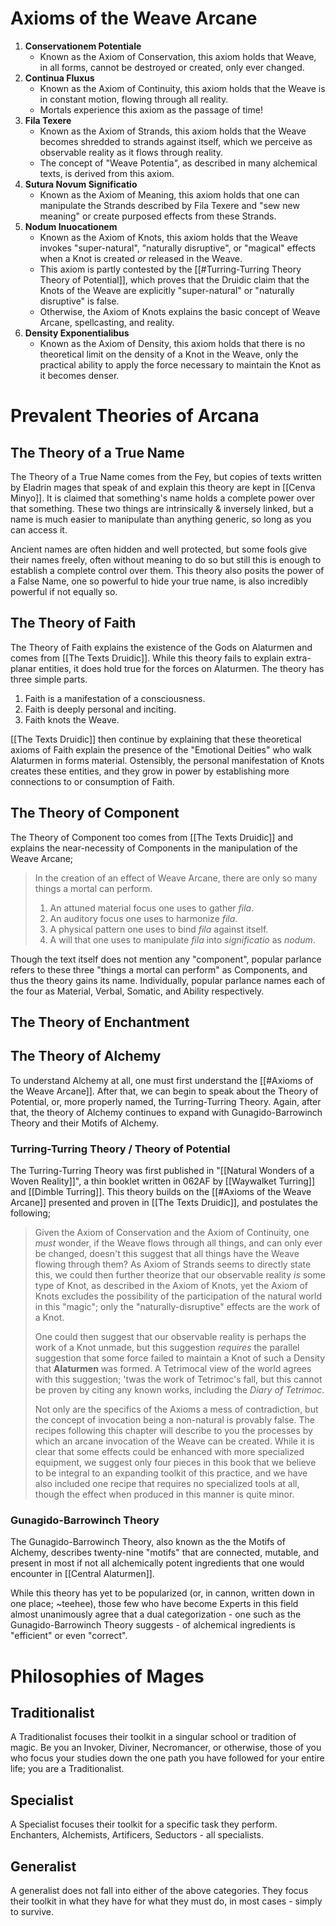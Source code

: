 # Axioms of the Weave Arcane
1. **Conservationem Potentiale**
	- Known as the Axiom of Conservation, this axiom holds that Weave, in all forms, cannot be destroyed or created, only ever changed.
2. **Continua Fluxus**
	- Known as the Axiom of Continuity, this axiom holds that the Weave is in constant motion, flowing through all reality. 
	- Mortals experience this axiom as the passage of time!
3. **Fila Texere**
	- Known as the Axiom of Strands, this axiom holds that the Weave becomes shredded to strands against itself, which we perceive as observable reality as it flows through reality. 
	- The concept of "Weave Potentia", as described in many alchemical texts, is derived from this axiom.
4. **Sutura Novum Significatio**
	- Known as the Axiom of Meaning, this axiom holds that one can manipulate the Strands described by Fila Texere and "sew new meaning" or create purposed effects from these Strands. 
5. **Nodum Inuocationem**
	- Known as the Axiom of Knots, this axiom holds that the Weave invokes "super-natural", "naturally disruptive", or "magical" effects when a Knot is created *or* released in the Weave.
	- This axiom is partly contested by the [[#Turring-Turring Theory Theory of Potential]], which proves that the Druidic claim that the Knots of the Weave are explicitly "super-natural" or "naturally disruptive" is false. 
	- Otherwise, the Axiom of Knots explains the basic concept of Weave Arcane, spellcasting, and reality.
6. **Density Exponentialibus**
	- Known as the Axiom of Density, this axiom holds that there is no theoretical limit on the density of a Knot in the Weave, only the practical ability to apply the force necessary to maintain the Knot as it becomes denser.

# Prevalent Theories of Arcana
## The Theory of a True Name
The Theory of a True Name comes from the Fey, but copies of texts written by Eladrin mages that speak of and explain this theory are kept in [[Cenva Minyo]]. It is claimed that something's name holds a complete power over that something. These two things are intrinsically & inversely linked, but a name is much easier to manipulate than anything generic, so long as you can access it. 

Ancient names are often hidden and well protected, but some fools give their names freely, often without meaning to do so but still this is enough to establish a complete control over them. This theory also posits the power of a False Name, one so powerful to hide your true name, is also incredibly powerful if not equally so. 

## The Theory of Faith
The Theory of Faith explains the existence of the Gods on Alaturmen and comes from [[The Texts Druidic]]. While this theory fails to explain extra-planar entities, it does hold true for the forces on Alaturmen. The theory has three simple parts.

1. Faith is a manifestation of a consciousness. 
2. Faith is deeply personal and inciting.
3. Faith knots the Weave.

[[The Texts Druidic]] then continue by explaining that these theoretical axioms of Faith explain the presence of the "Emotional Deities" who walk Alaturmen in forms material. Ostensibly, the personal manifestation of Knots creates these entities, and they grow in power by establishing more connections to or consumption of Faith.

## The Theory of Component
The Theory of Component too comes from [[The Texts Druidic]] and explains the near-necessity of Components in the manipulation of the Weave Arcane;

> In the creation of an effect of Weave Arcane, there are only so many things a mortal can perform.
> 
> 1. An attuned material focus one uses to gather *fila*.
> 2. An auditory focus one uses to harmonize *fila*.
> 3. A physical pattern one uses to bind *fila* against itself.
> 4. A will that one uses to manipulate *fila* into *significatio* as *nodum*.

Though the text itself does not mention any "component", popular parlance refers to these three "things a mortal can perform" as Components, and thus the theory gains its name. Individually, popular parlance names each of the four as Material, Verbal, Somatic, and Ability respectively.

## The Theory of Enchantment


## The Theory of Alchemy
To understand Alchemy at all, one must first understand the [[#Axioms of the Weave Arcane]]. After that, we can begin to speak about the Theory of Potential, or, more properly named, the Turring-Turring Theory. Again, after that, the theory of Alchemy continues to expand with Gunagido-Barrowinch Theory and their Motifs of Alchemy.

### Turring-Turring Theory / Theory of Potential
The Turring-Turring Theory was first published in "[[Natural Wonders of a Woven Reality]]", a thin booklet written in 062AF by [[Waywalket Turring]] and [[Dimble Turring]]. This theory builds on the [[#Axioms of the Weave Arcane]] presented and proven in [[The Texts Druidic]], and postulates the following;

> Given the Axiom of Conservation and the Axiom of Continuity, one *must* wonder, if the Weave flows through all things, and can only ever be changed, doesn't this suggest that all things have the Weave flowing through them? As Axiom of Strands seems to directly state this, we could then further theorize that our observable reality *is* some type of Knot, as described in the Axiom of Knots, yet the Axiom of Knots excludes the possibility of the participation of the natural world in this "magic"; only the "naturally-disruptive" effects are the work of a Knot. 
> 
> One could then suggest that our observable reality is perhaps the work of a Knot unmade, but this suggestion *requires* the parallel suggestion that some force failed to maintain a Knot of such a Density that **Alaturmen** was formed. A Tetrimocal view of the world agrees with this suggestion; 'twas the work of Tetrimoc's fall, but this cannot be proven by citing any known works, including the *Diary of Tetrimoc*. 
> 
> Not only are the specifics of the Axioms a mess of contradiction, but the concept of invocation being a non-natural is provably false. The recipes following this chapter will describe to you the processes by which an arcane invocation of the Weave can be created. While it is clear that some effects could be enhanced with more specialized equipment, we suggest only four pieces in this book that we believe to be integral to an expanding toolkit of this practice, and we have also included one recipe that requires no specialized tools at all, though the effect when produced in this manner is quite minor.

### Gunagido-Barrowinch Theory
The Gunagido-Barrowinch Theory, also known as the the Motifs of Alchemy, describes twenty-nine "motifs" that are connected, mutable, and present in most if not all alchemically potent ingredients that one would encounter in [[Central Alaturmen]]. 

While this theory has yet to be popularized (or, in cannon, written down in one place; ~teehee), those few who have become Experts in this field almost unanimously agree that a dual categorization - one such as the Gunagido-Barrowinch Theory suggests - of alchemical ingredients is "efficient" or even "correct".

# Philosophies of Mages
## Traditionalist
A Traditionalist focuses their toolkit in a singular school or tradition of magic. Be you an Invoker, Diviner, Necromancer, or otherwise, those of you who focus your studies down the one path you have followed for your entire life; you are a Traditionalist.
## Specialist
A Specialist focuses their toolkit for a specific task they perform. Enchanters, Alchemists, Artificers, Seductors - all specialists.
## Generalist
A generalist does not fall into either of the above categories. They focus their toolkit in what they have for what they must do, in most cases - simply to survive.